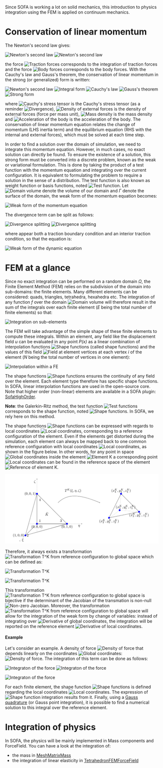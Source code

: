Since SOFA is working a lot on solid mechanics, this introduction to physics integration using the FEM is applied on continuum mechanics.

Conservation of linear momentum
===============================

The Newton's second law gives:

<img class="latex" src="https://latex.codecogs.com/png.latex?$$\frac{d\boldsymbol{p}}{dt}=f$$" title="Newton's second law" />

<img class="latex" src="https://latex.codecogs.com/png.latex?$$\frac{d\boldsymbol{p}}{dt}=f_{\text{vol}}+f_{\text{surf}}$$" title="Newton's second law" />

the force <img class="latex" src="https://latex.codecogs.com/png.latex?$$f_{\text{surf}}$$" title="Traction forces" /> corresponds to the integration of traction forces and the force <img class="latex" src="https://latex.codecogs.com/png.latex?$$f_{\text{vol}}$$" title="Body forces" /> corresponds to the body forces. With the Cauchy's law and Gauss's theorem, the conservation of linear momentum in the strong (or generalized) form is written:

<img class="latex" src="https://latex.codecogs.com/png.latex?$$\frac{d\boldsymbol{p}}{dt}=f_{\text{vol}}+f_{\text{surf}}$$" title="Newton's second law" />

<img class="latex" src="https://latex.codecogs.com/png.latex?$$\frac{D}{Dt}\int_{\Omega}\rho%20\boldsymbol{v}d\Omega%20=\int_{\Omega}%20\rho%20\boldsymbol{b}d\Omega%20+\int_{\Gamma}\boldsymbol{t}d\Gamma$$" title="Integral form" />

<img class="latex" src="https://latex.codecogs.com/png.latex?$$\int_{\Omega}%20\rho%20\frac{D\boldsymbol{v}}{Dt}d\Omega%20=\int_{\Omega}%20\rho%20\boldsymbol{b}d\Omega%20+\int_{\Gamma}n\cdot%20\boldsymbol{\sigma}d\Gamma$$" title="Cauchy's law" />

<img class="latex" src="https://latex.codecogs.com/png.latex?$$\int_{\Omega}\rho%20\frac{D\boldsymbol{v}}{Dt}d\Omega%20=\int_{\Omega}\rho%20\boldsymbol{b}d\Omega%20+\int_{\Omega}\frac{\partial%20\sigma_{ij}}{\partial%20x{i}}d\Omega$$" title="Gauss's theorem" />

<img class="latex" src="https://latex.codecogs.com/png.latex?$$\rho%20\dot{v}=\rho%20\boldsymbol{b}+\nabla%20\cdot%20\boldsymbol{\sigma}$$" title="Strong form" />



where <img class="latex" src="https://latex.codecogs.com/png.latex?$$\boldsymbol{\sigma}$$" title="Cauchy's stress tensor" /> is the Cauchy's stress tensor (as a reminder <img class="latex" src="https://latex.codecogs.com/png.latex?$$\nabla%20\cdot%20\boldsymbol{\sigma}=\text{div}(\boldsymbol{\sigma})$$" title="Divergence" />), <img class="latex" src="https://latex.codecogs.com/png.latex?$$\boldsymbol{b}$$" title="Density of external forces" /> is the density of external forces (force per mass unit), <img class="latex" src="https://latex.codecogs.com/png.latex?$$\rho$$" title="Mass density" /> is the mass density and <img class="latex" src="https://latex.codecogs.com/png.latex?$$\dot{v}$$" title="Acceleration of the body" /> is the acceleration of the body. The conservation of linear momentum equation relates the change of momentum (LHS inertia term) and the equilibrium equation (RHS with the internal and external forces), which must be solved at each time step.



In order to find a solution over the domain of simulation, we need to integrate this momentum equation. However, in much cases, no exact solution can directly be found. To ensure the existence of a solution, this strong form must be converted into a discrete problem, known as the weak or variational formulation. This is done by taking the product of a test function with the momentum equation and integrating over the current configuration. It is equivalent to formulating the problem to require a solution in the sense of a distribution. The test function is also known as weight function or basis functions, noted <img class="latex" src="https://latex.codecogs.com/png.latex?$$\psi_j$$" title="Test function" />. Let <img class="latex" src="https://latex.codecogs.com/png.latex?$$\Omega$$" title="Domain volume" /> denote the volume of our domain and $\Gamma$ denote the surface of the domain, the weak form of the momentum equation becomes:

<img class="latex" src="https://latex.codecogs.com/png.latex?$$\int_{\Omega}%20\psi_j%20\rho%20\dot{v}d\Omega%20=\int_{\Omega}%20\psi_j%20\rho%20\boldsymbol{b}d\Omega+\int_{\Omega}%20\psi_j%20\nabla%20\cdot%20\boldsymbol{\sigma}d\Omega$$" title="Weak form of the momentum equation" />

The divergence term can be split as follows:

<img class="latex" src="https://latex.codecogs.com/png.latex?$$\int_{\Omega}%20\psi_j%20\nabla%20\cdot%20\boldsymbol{\sigma}d\Omega%20=\int_\Gamma%20\psi_j%20\cdot%20(%20\boldsymbol{\sigma}%20\cdot%20n)d\Gamma%20-\int_\Omega%20\nabla%20(\psi_j):\boldsymbol{\sigma}d\Omega$$" title="Divergence splitting" />

<img class="latex" src="https://latex.codecogs.com/png.latex?$$\int_{\Omega}%20\psi_j%20\nabla%20\cdot%20\boldsymbol{\sigma}d\Omega%20=\int_\Gamma%20\psi_j%20\cdot%20\boldsymbol{t}d\Gamma%20-\int_\Omega%20\nabla%20(\psi_j):%20\boldsymbol{\sigma}d\Omega$$" title="Divergence splitting" />


where appear both a traction boundary condition and an interior traction condition, so that the equation is:

<img class="latex" src="https://latex.codecogs.com/png.latex?$$\int_{\Omega}%20\psi_j%20\rho \dot{v}d\Omega%20=\int_{\Omega}%20\psi_j%20\rho%20\boldsymbol{b}d\Omega%20-\int_\Omega%20\nabla%20(\psi_j):\boldsymbol{\sigma}d\Omega%20+\int_\Gamma%20\psi_j%20\cdot%20\boldsymbol{t}d\Gamma$$" title="Weak form of the dynamic equation" />




FEM at a glance
===============

Since no exact integration can be performed on a random domain $\Omega$, the Finite Element Method (FEM) relies on the subdivision of the domain into sub-domains: the finite elements. Many different elements can be considered: quads, triangles, tetrahedra, hexahedra etc. The integration of any function *f* over the domain <img class="latex" src="https://latex.codecogs.com/png.latex?$$\Omega$$" title="Domain volume" /> will therefore result in the sum of the integrals over each finite element (*E* being the total number of finite elements) so that:

<img class="latex" src="https://latex.codecogs.com/png.latex?$$\int_{\Omega}f(x)d\Omega%20=\sum_{e=0}^E%20\int_{V_e}f(x)dV_e$$" title="Integration on sub-elements" />


The FEM will take advantage of the simple shape of these finite elements to compute these integrals. Within an element, any field like the displacement field *u* can be evaluated in any point *P(x)* as a linear combination of interpolation functions <img class="latex" src="https://latex.codecogs.com/png.latex?$$\phi_i$$" title="Shape functions" /> (called shape functions) and the values of this field <img class="latex" src="https://latex.codecogs.com/png.latex?$$u(x_i)=u_i$$" title="Field at element vertices" /> at each vertex *i* of the element (*N* being the total number of vertices in one element):

<img class="latex" src="https://latex.codecogs.com/png.latex?$$u(x)=\sum_{i=0}^{N}u_i\phi_i$$" title="Interpolation within a FE" />


The shape functions <img class="latex" src="https://latex.codecogs.com/png.latex?$$\phi_i$$" title="Shape functions" /> ensures the continuity of any field over the element. Each element type therefore has specific shape functions. In SOFA, linear interpolation functions are used in the open-source core. Note that higher order (non-linear) elements are available in a SOFA plugin: [SofaHighOrder](https://github.com/sofa-framework/plugin.HighOrder).


**Note**: the Galerkin-Ritz method, the test function <img class="latex" src="https://latex.codecogs.com/png.latex?$$\psi$$" title="Test functions" /> corresponds to the shape function, noted <img class="latex" src="https://latex.codecogs.com/png.latex?$$\phi$$" title="Shape functions" />. In SOFA, we rely here on this method.


The shape functions <img class="latex" src="https://latex.codecogs.com/png.latex?$$\phi$$" title="Shape functions" /> can be expressed with regards to local coordinates <img class="latex" src="https://latex.codecogs.com/png.latex?$$(\xi%20,\eta%20,\zeta%20)$$" title="Local coordinates" />, corresponding to a reference configuration of the element. Even if the elements get distorted during the simulation, each element can always be mapped back to one common reference configuration with local coordinates <img class="latex" src="https://latex.codecogs.com/png.latex?$$(\xi%20,\eta%20,\zeta%20)$$" title="Local coordinates" />, as shown in the figure below. In other words, for any point in space <img class="latex" src="https://latex.codecogs.com/png.latex?$$\textbf{x}=(x,y,z)$$" title="Global coordinates" /> inside the element <img class="latex" src="https://latex.codecogs.com/png.latex?$$K$$" title="Element K" /> a corresponding point <img class="latex" src="https://latex.codecogs.com/png.latex?$$\boldsymbol{\xi}=(\xi%20,\eta%20,\zeta%20)$$" title="Local coordinates" /> can be found in the reference space of the element <img class="latex" src="https://latex.codecogs.com/png.latex?$$\hat{K}$$" title="Reference of element K" />.


<a href="https://github.com/sofa-framework/doc/blob/master/Images/FEM/Tetra-ParentConfig.png?raw=true"><img src="https://github.com/sofa-framework/doc/blob/master/Images/FEM/Tetra-ParentConfig.png?raw=true" title="Transformation T^K from reference configuration to 3D space of a linear tetrahedron"/></a>



Therefore, it always exists a transformation <img class="latex" src="https://latex.codecogs.com/png.latex?$$T^K$$" title="Transformation T^K from reference configuration to global space" /> which can be defined as:

<img class="latex" src="https://latex.codecogs.com/png.latex?$$T^K:\hat{K}%20\longrightarrow%20K$$" title="Transformation T^K" />

<img class="latex" src="https://latex.codecogs.com/png.latex?$$\boldsymbol{\xi}=(\xi%20,\eta%20,\zeta%20)\longrightarrow%20\textbf{x}=T^K(\boldsymbol{\xi})=\sum_{i=0}^{N}x_i%20\phi_i(\boldsymbol{\xi})$
$" title="Transformation T^K" />


This transformation <img class="latex" src="https://latex.codecogs.com/png.latex?$$T^K$$" title="Transformation T^K from reference configuration to global space" /> is bijective if the determinant of the Jacobian of the transmation is non-null <img class="latex" src="https://latex.codecogs.com/png.latex?$$det(J)\neq0$$" title="Non-zero Jacobian" />. Moreover, the transformation <img class="latex" src="https://latex.codecogs.com/png.latex?$$T^K$$" title="Transformation T^K from reference configuration to global space" /> will allow for the integration of the weak form by change of variables: instead of integrating over <img class="latex" src="https://latex.codecogs.com/png.latex?$$d\Omega=dxdydz$$" title="Derivative of global coordinates" />, the integration will be reported on the reference element <img class="latex" src="https://latex.codecogs.com/png.latex?$$d\xi%20d\eta%20d\zeta$$" title="Derivative of local coordinates" />. 


#### Example
Let's consider an example. A density of force <img class="latex" src="https://latex.codecogs.com/png.latex?$$\boldsymbol{b}$$" title="Density of force" /> that depends linearly on the coordinates <img class="latex" src="https://latex.codecogs.com/png.latex?$$\textbf{x}=(x,y,z)$$" title="Global coordinates" />: <img class="latex" src="https://latex.codecogs.com/png.latex?$$\boldsymbol{b}=\alpha%20\textbf{x}$$" title="Density of force" />. The integration of this term can be done as follows:



<img class="latex" src="https://latex.codecogs.com/png.latex?$$\int_{\Omega}%20\phi_j%20\rho%20\boldsymbol{b}d\Omega%20=\sum_{e=0}^E%20\rho%20\int_{V_e}%20\phi_j%20\alpha%20\textbf{x}dV_e$$" title="Integraton of the force" />

<img class="latex" src="https://latex.codecogs.com/png.latex?$$\int_{\Omega}%20\phi_j%20\rho%20\boldsymbol{b}d\Omega%20=\sum_{e=0}^E%20\rho%20\alpha%20\int_{V_e}%20\phi_j%20\sum_{i=0}^{N}%20\phi_i%20x_i%20dV_e$$" title="Integraton of the force" />

<img class="latex" src="https://latex.codecogs.com/png.latex?$$\int_{\Omega}%20\phi_j%20\rho%20\boldsymbol{b}d\Omega%20=\sum_{e=0}^E%20\rho%20\alpha%20\int_{V_e}%20|det(J)|%20\sum_{i=0}^{N}\phi_j(\boldsymbol{\xi})%20\phi_i(\boldsymbol{\xi})%20x_i%20d%20\boldsymbol{\xi}
$$" title="Integraton of the force" />




For each finite element, the shape function <img class="latex" src="https://latex.codecogs.com/png.latex?$$\phi_i$$" title="Shape functions" /> is defined regarding the local coordinates <img class="latex" src="https://latex.codecogs.com/png.latex?$$\boldsymbol{\xi}$$" title="Local coordinates" />. The expression of  <img class="latex" src="https://latex.codecogs.com/png.latex?$$\phi_j(\boldsymbol{\xi})%20\phi_i(\boldsymbol{\xi})$$" title="Shape function integration" /> results from it. Finally, using a [Gauss quadrature](https://en.wikipedia.org/wiki/Gaussian_quadrature) (or Gauss point integration), it is possible to find a numerical solution to this integral over the reference element.



Integration of physics
======================

In SOFA, the physics will be mainly implemented in Mass components and ForceField. You can have a look at the integration of:

- the mass in [MeshMatrixMass](https://www.sofa-framework.org/community/doc/using-sofa/components/mass/meshmatrixmass/)
- the integration of linear elasticity in [TetrahedronFEMForceField](https://www.sofa-framework.org/community/doc/using-sofa/components/forcefield/tetrahedronfemforcefield/)
